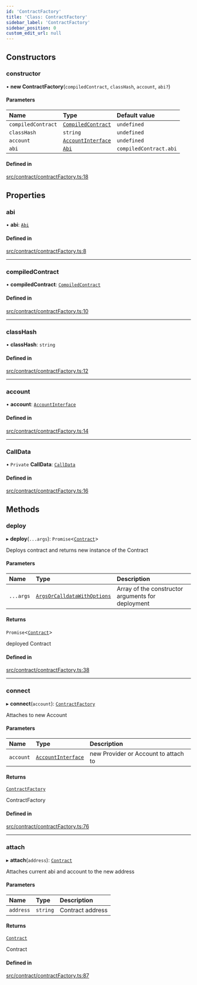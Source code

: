 ```yaml
---
id: 'ContractFactory'
title: 'Class: ContractFactory'
sidebar_label: 'ContractFactory'
sidebar_position: 0
custom_edit_url: null
---
```


## Constructors

### constructor

• **new ContractFactory**(`compiledContract`, `classHash`, `account`, `abi?`)

#### Parameters

| Name               | Type                                                          | Default value          |
| :----------------- | :------------------------------------------------------------ | :--------------------- |
| `compiledContract` | [`CompiledContract`](../namespaces/types.md#compiledcontract) | `undefined`            |
| `classHash`        | `string`                                                      | `undefined`            |
| `account`          | [`AccountInterface`](AccountInterface.md)                     | `undefined`            |
| `abi`              | [`Abi`](../namespaces/types.md#abi)                           | `compiledContract.abi` |

#### Defined in

[src/contract/contractFactory.ts:18](https://github.com/starknet-io/starknet.js/blob/v5.14.1/src/contract/contractFactory.ts#L18)

## Properties

### abi

• **abi**: [`Abi`](../namespaces/types.md#abi)

#### Defined in

[src/contract/contractFactory.ts:8](https://github.com/starknet-io/starknet.js/blob/v5.14.1/src/contract/contractFactory.ts#L8)

---

### compiledContract

• **compiledContract**: [`CompiledContract`](../namespaces/types.md#compiledcontract)

#### Defined in

[src/contract/contractFactory.ts:10](https://github.com/starknet-io/starknet.js/blob/v5.14.1/src/contract/contractFactory.ts#L10)

---

### classHash

• **classHash**: `string`

#### Defined in

[src/contract/contractFactory.ts:12](https://github.com/starknet-io/starknet.js/blob/v5.14.1/src/contract/contractFactory.ts#L12)

---

### account

• **account**: [`AccountInterface`](AccountInterface.md)

#### Defined in

[src/contract/contractFactory.ts:14](https://github.com/starknet-io/starknet.js/blob/v5.14.1/src/contract/contractFactory.ts#L14)

---

### CallData

• `Private` **CallData**: [`CallData`](CallData.md)

#### Defined in

[src/contract/contractFactory.ts:16](https://github.com/starknet-io/starknet.js/blob/v5.14.1/src/contract/contractFactory.ts#L16)

## Methods

### deploy

▸ **deploy**(`...args`): `Promise`<[`Contract`](Contract.md)\>

Deploys contract and returns new instance of the Contract

#### Parameters

| Name      | Type                                                                            | Description                                       |
| :-------- | :------------------------------------------------------------------------------ | :------------------------------------------------ |
| `...args` | [`ArgsOrCalldataWithOptions`](../namespaces/types.md#argsorcalldatawithoptions) | Array of the constructor arguments for deployment |

#### Returns

`Promise`<[`Contract`](Contract.md)\>

deployed Contract

#### Defined in

[src/contract/contractFactory.ts:38](https://github.com/starknet-io/starknet.js/blob/v5.14.1/src/contract/contractFactory.ts#L38)

---

### connect

▸ **connect**(`account`): [`ContractFactory`](ContractFactory.md)

Attaches to new Account

#### Parameters

| Name      | Type                                      | Description                          |
| :-------- | :---------------------------------------- | :----------------------------------- |
| `account` | [`AccountInterface`](AccountInterface.md) | new Provider or Account to attach to |

#### Returns

[`ContractFactory`](ContractFactory.md)

ContractFactory

#### Defined in

[src/contract/contractFactory.ts:76](https://github.com/starknet-io/starknet.js/blob/v5.14.1/src/contract/contractFactory.ts#L76)

---

### attach

▸ **attach**(`address`): [`Contract`](Contract.md)

Attaches current abi and account to the new address

#### Parameters

| Name      | Type     | Description      |
| :-------- | :------- | :--------------- |
| `address` | `string` | Contract address |

#### Returns

[`Contract`](Contract.md)

Contract

#### Defined in

[src/contract/contractFactory.ts:87](https://github.com/starknet-io/starknet.js/blob/v5.14.1/src/contract/contractFactory.ts#L87)

